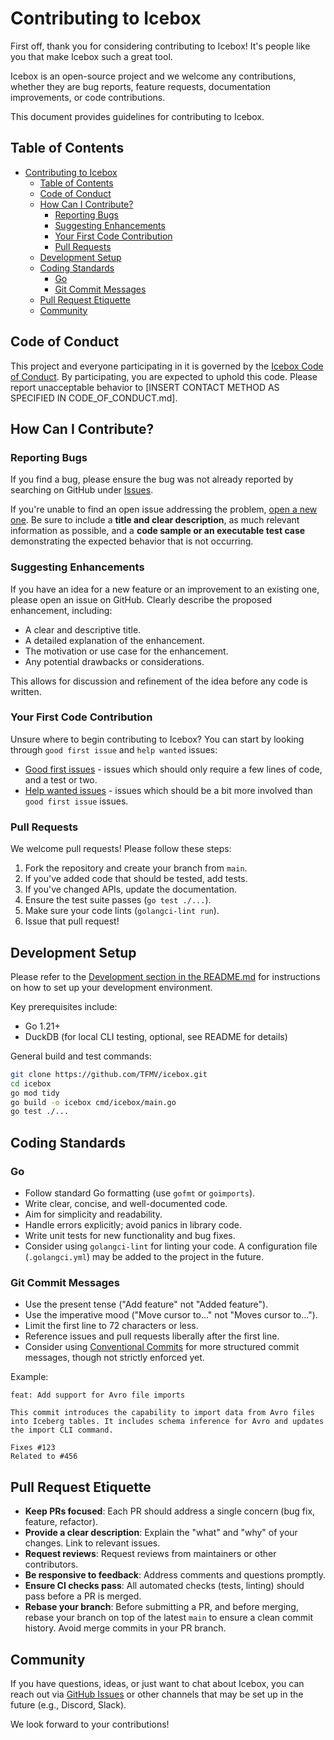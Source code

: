 # Contributing to Icebox

First off, thank you for considering contributing to Icebox! It's people like you that make Icebox such a great tool.

Icebox is an open-source project and we welcome any contributions, whether they are bug reports, feature requests, documentation improvements, or code contributions.

This document provides guidelines for contributing to Icebox.

## Table of Contents

- [Contributing to Icebox](#contributing-to-icebox)
  - [Table of Contents](#table-of-contents)
  - [Code of Conduct](#code-of-conduct)
  - [How Can I Contribute?](#how-can-i-contribute)
    - [Reporting Bugs](#reporting-bugs)
    - [Suggesting Enhancements](#suggesting-enhancements)
    - [Your First Code Contribution](#your-first-code-contribution)
    - [Pull Requests](#pull-requests)
  - [Development Setup](#development-setup)
  - [Coding Standards](#coding-standards)
    - [Go](#go)
    - [Git Commit Messages](#git-commit-messages)
  - [Pull Request Etiquette](#pull-request-etiquette)
  - [Community](#community)

## Code of Conduct

This project and everyone participating in it is governed by the [Icebox Code of Conduct](CODE_OF_CONDUCT.md). By participating, you are expected to uphold this code. Please report unacceptable behavior to [INSERT CONTACT METHOD AS SPECIFIED IN CODE_OF_CONDUCT.md].

## How Can I Contribute?

### Reporting Bugs

If you find a bug, please ensure the bug was not already reported by searching on GitHub under [Issues](https://github.com/TFMV/icebox/issues).

If you're unable to find an open issue addressing the problem, [open a new one](https://github.com/TFMV/icebox/issues/new). Be sure to include a **title and clear description**, as much relevant information as possible, and a **code sample or an executable test case** demonstrating the expected behavior that is not occurring.

### Suggesting Enhancements

If you have an idea for a new feature or an improvement to an existing one, please open an issue on GitHub. Clearly describe the proposed enhancement, including:

- A clear and descriptive title.
- A detailed explanation of the enhancement.
- The motivation or use case for the enhancement.
- Any potential drawbacks or considerations.

This allows for discussion and refinement of the idea before any code is written.

### Your First Code Contribution

Unsure where to begin contributing to Icebox? You can start by looking through `good first issue` and `help wanted` issues:

- [Good first issues](https://github.com/TFMV/icebox/labels/good%20first%20issue) - issues which should only require a few lines of code, and a test or two.
- [Help wanted issues](https://github.com/TFMV/icebox/labels/help%20wanted) - issues which should be a bit more involved than `good first issue` issues.

### Pull Requests

We welcome pull requests! Please follow these steps:

1. Fork the repository and create your branch from `main`.
2. If you've added code that should be tested, add tests.
3. If you've changed APIs, update the documentation.
4. Ensure the test suite passes (`go test ./...`).
5. Make sure your code lints (`golangci-lint run`).
6. Issue that pull request!

## Development Setup

Please refer to the [Development section in the README.md](README.md#development) for instructions on how to set up your development environment.

Key prerequisites include:

- Go 1.21+
- DuckDB (for local CLI testing, optional, see README for details)

General build and test commands:

```bash
git clone https://github.com/TFMV/icebox.git
cd icebox
go mod tidy
go build -o icebox cmd/icebox/main.go
go test ./...
```

## Coding Standards

### Go

- Follow standard Go formatting (use `gofmt` or `goimports`).
- Write clear, concise, and well-documented code.
- Aim for simplicity and readability.
- Handle errors explicitly; avoid panics in library code.
- Write unit tests for new functionality and bug fixes.
- Consider using `golangci-lint` for linting your code. A configuration file (`.golangci.yml`) may be added to the project in the future.

### Git Commit Messages

- Use the present tense ("Add feature" not "Added feature").
- Use the imperative mood ("Move cursor to..." not "Moves cursor to...").
- Limit the first line to 72 characters or less.
- Reference issues and pull requests liberally after the first line.
- Consider using [Conventional Commits](https://www.conventionalcommits.org/) for more structured commit messages, though not strictly enforced yet.

Example:

```
feat: Add support for Avro file imports

This commit introduces the capability to import data from Avro files
into Iceberg tables. It includes schema inference for Avro and updates
the import CLI command.

Fixes #123
Related to #456
```

## Pull Request Etiquette

- **Keep PRs focused**: Each PR should address a single concern (bug fix, feature, refactor).
- **Provide a clear description**: Explain the "what" and "why" of your changes. Link to relevant issues.
- **Request reviews**: Request reviews from maintainers or other contributors.
- **Be responsive to feedback**: Address comments and questions promptly.
- **Ensure CI checks pass**: All automated checks (tests, linting) should pass before a PR is merged.
- **Rebase your branch**: Before submitting a PR, and before merging, rebase your branch on top of the latest `main` to ensure a clean commit history. Avoid merge commits in your PR branch.

## Community

If you have questions, ideas, or just want to chat about Icebox, you can reach out via [GitHub Issues](https://github.com/TFMV/icebox/issues) or other channels that may be set up in the future (e.g., Discord, Slack).

We look forward to your contributions!
